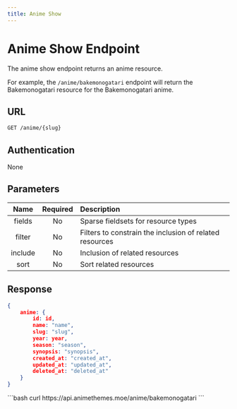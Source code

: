 ```yaml
---
title: Anime Show
---
```


<Block>

# Anime Show Endpoint

The anime show endpoint returns an anime resource.

For example, the `/anime/bakemonogatari` endpoint will return the Bakemonogatari resource for the Bakemonogatari anime.

## URL

```sh
GET /anime/{slug}
```

## Authentication

None

## Parameters

| Name    | Required | Description                                             |
| :-----: | :------: | :------------------------------------------------------ |
| fields  | No       | Sparse fieldsets for resource types                     |
| filter  | No       | Filters to constrain the inclusion of related resources |
| include | No       | Inclusion of related resources                          |
| sort    | No       | Sort related resources                                  |

## Response

```json
{
    anime: {
        id: id,
        name: "name",
        slug: "slug",
        year: year,
        season: "season",
        synopsis: "synopsis",
        created_at: "created_at",
        updated_at: "updated_at",
        deleted_at: "deleted_at"
    }
}
```

<Example>

<CURL>
```bash
curl https://api.animethemes.moe/anime/bakemonogatari
```
</CURL>

</Example>

</Block>